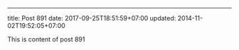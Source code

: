 ---
title: Post 891
date: 2017-09-25T18:51:59+07:00
updated: 2014-11-02T19:52:05+07:00

This is content of post 891